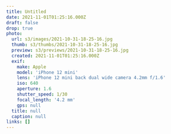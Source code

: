 ```yaml
---
title: Untitled
date: 2021-11-01T01:25:16.000Z
draft: false
drop: true
photo:
  url: s3/images/2021-10-31-18-25-16.jpg
  thumb: s3/thumbs/2021-10-31-18-25-16.jpg
  preview: s3/previews/2021-10-31-18-25-16.jpg
  created: 2021-11-01T01:25:16.000Z
  exif:
    make: Apple
    model: 'iPhone 12 mini'
    lens: 'iPhone 12 mini back dual wide camera 4.2mm f/1.6'
    iso: 640
    aperture: 1.6
    shutter_speed: 1/30
    focal_length: '4.2 mm'
    gps: null
  title: null
  caption: null
links: []
---
```

